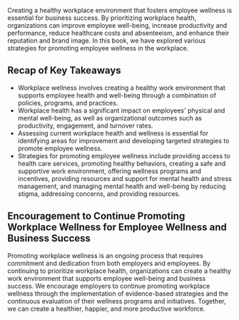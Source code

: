 

Creating a healthy workplace environment that fosters employee wellness is essential for business success. By prioritizing workplace health, organizations can improve employee well-being, increase productivity and performance, reduce healthcare costs and absenteeism, and enhance their reputation and brand image. In this book, we have explored various strategies for promoting employee wellness in the workplace.

Recap of Key Takeaways
----------------------

* Workplace wellness involves creating a healthy work environment that supports employee health and well-being through a combination of policies, programs, and practices.
* Workplace health has a significant impact on employees' physical and mental well-being, as well as organizational outcomes such as productivity, engagement, and turnover rates.
* Assessing current workplace health and wellness is essential for identifying areas for improvement and developing targeted strategies to promote employee wellness.
* Strategies for promoting employee wellness include providing access to health care services, promoting healthy behaviors, creating a safe and supportive work environment, offering wellness programs and incentives, providing resources and support for mental health and stress management, and managing mental health and well-being by reducing stigma, addressing concerns, and providing resources.

Encouragement to Continue Promoting Workplace Wellness for Employee Wellness and Business Success
-------------------------------------------------------------------------------------------------

Promoting workplace wellness is an ongoing process that requires commitment and dedication from both employers and employees. By continuing to prioritize workplace health, organizations can create a healthy work environment that supports employee well-being and business success. We encourage employers to continue promoting workplace wellness through the implementation of evidence-based strategies and the continuous evaluation of their wellness programs and initiatives. Together, we can create a healthier, happier, and more productive workforce.